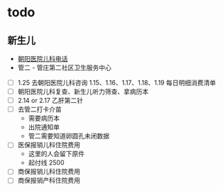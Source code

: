 # todo

## 新生儿

- [朝阳医院儿科电话](tel:52010882)
- 管二 - 管庄第二社区卫生服务中心
- [ ] 1.25 去朝阳医院儿科咨询 1.15、1.16、1.17、1.18、1.19 每日明细消费清单
- [ ] 朝阳医院儿科复查、新生儿听力筛查、拿病历本
- [ ] 2.14 or 2.17 乙肝第二针
- [ ] 去管二打卡介苗
  - 需要病历本
  - 出院通知单
  - 管二需要知道卵圆孔未闭数据
- [ ] 医保报销儿科住院费用
  - 这里的人会留下原件
  - 起付线 2500
- [ ] 商保报销儿科住院费用
- [ ] 商保报销产科住院费用
